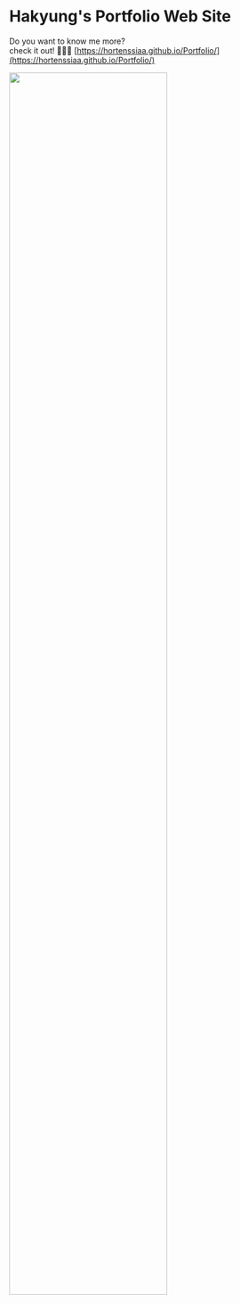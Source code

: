 # Hakyung's Portfolio Web Site
Do you want to know me more?<br> 
check it out! 💁🏻‍♀️ [https://hortenssiaa.github.io/Portfolio/](https://hortenssiaa.github.io/Portfolio/)

<img src = "https://user-images.githubusercontent.com/16066576/193199773-d431ed4a-9884-4993-aca6-c5470af75e3e.png" width="75%">
